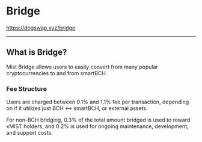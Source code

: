 # Bridge

<https://dogswap.xyz/bridge>

---

## What is Bridge?

Mist Bridge allows users to easily convert from many popular cryptocurrencies to and from smartBCH.


### Fee Structure

Users are charged between 0.1% and 1.1% fee per transaction, depending on if it utilizes just BCH <-> smartBCH, or external assets.

For non-BCH bridging, 0.3% of the total amount bridged is used to reward xMIST holders, and 0.2% is used for ongoing maintenance, development, and support costs.
